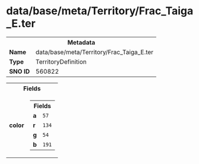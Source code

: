 <h1>data/base/meta/Territory/Frac_Taiga_E.ter</h1><table><tr><th colspan="100%">Metadata</th></tr><tr><td><b>Name</b></td><td>data/base/meta/Territory/Frac_Taiga_E.ter</td></tr><tr><td><b>Type</b></td><td>TerritoryDefinition</td></tr><tr><td><b>SNO ID</b></td><td>560822</td></tr></table>

<table><tr><th colspan="100%">Fields</th></tr><tr><td><b>color</b></td><td><table><tr><th colspan="100%">Fields</th></tr><tr><td><b>a</b></td><td><code>57</code></td></tr><tr><td><b>r</b></td><td><code>134</code></td></tr><tr><td><b>g</b></td><td><code>54</code></td></tr><tr><td><b>b</b></td><td><code>191</code></td></tr></table>

</td></tr></table>

